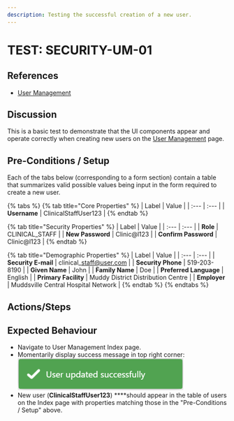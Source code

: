 ```yaml
---
description: Testing the successful creation of a new user.
---
```


# TEST: SECURITY-UM-01

## References

* [User Management](../../../../operations/security-administration/end-user-guide/user-management.md)

## Discussion

This is a basic test to demonstrate that the UI components appear and operate correctly when creating new users on the [User Management](../../../../operations/security-administration/end-user-guide/user-management.md) page.

## Pre-Conditions / Setup

Each of the tabs below \(corresponding to a form section\) contain a table that summarizes valid possible values being input in the form required to create a new user.

{% tabs %}
{% tab title="Core Properties" %}
| Label | Value |
| :--- | :--- |
| **Username** | ClinicalStaffUser123 |
{% endtab %}

{% tab title="Security Properties" %}
| Label | Value |
| :--- | :--- |
| **Role** | CLINICAL\_STAFF |
| **New Password** | Clinic@l123 |
| **Confirm Password** | Clinic@l123 |
{% endtab %}

{% tab title="Demographic Properties" %}
| Label | Value |
| :--- | :--- |
| **Security E-mail** | clinical\_staff@user.com |
| **Security Phone** | 519-203-8190 |
| **Given Name** | John |
| **Family Name** | Doe |
| **Preferred Language** | English |
| **Primary Facility** | Muddy District Distribution Centre |
| **Employer**  | Muddsville Central Hospital Network |
{% endtab %}
{% endtabs %}

## Actions/Steps



## Expected Behaviour

* Navigate to User Management Index page.
* Momentarily display success message in top right corner: ![](../../../../../.gitbook/assets/user_successtoast.png) 
* New user \(**ClinicalStaffUser123**\) ****should appear in the table of users on the Index page with properties matching those in the "Pre-Conditions / Setup" above.



